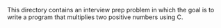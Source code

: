 This directory contains an interview prep problem in which the goal is to write a program that multiplies two positive numbers using C.